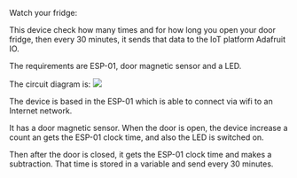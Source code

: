 Watch your fridge:

  This device check how many times and for how long you open your door fridge, then every 30 minutes, it sends that data to the IoT platform Adafruit IO.
  
  The requirements are ESP-01, door magnetic sensor and a LED.
  
  The circuit diagram is: 
  ![](https://hackster.imgix.net/uploads/attachments/1105238/diagrama_ingles_JVffclxr1h.png)
  
  The device is based in the ESP-01 which is able to connect via wifi to an Internet network. 
  
  It has a door magnetic sensor. When the door is open, the device increase a count an gets the ESP-01 clock time, and also the LED is switched on.
  
  Then after the door is closed, it gets the ESP-01 clock time and makes a subtraction. That time is stored in a variable and send every 30 minutes.
  

